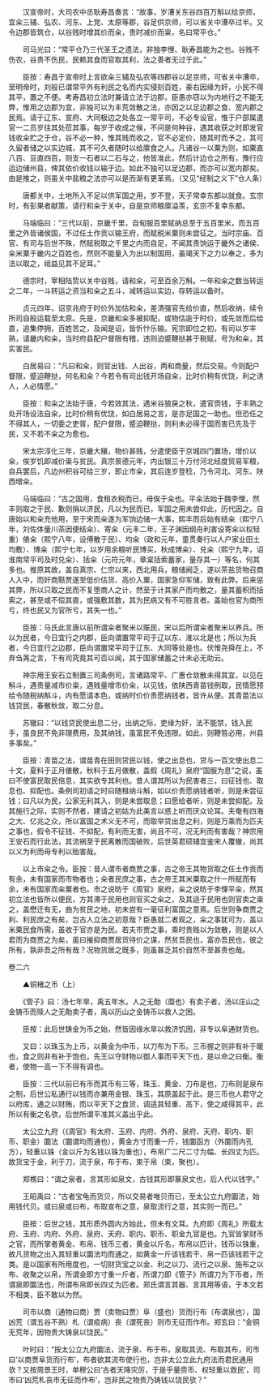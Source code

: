 <!-- { "loadSidebar": true } -->
　　汉宣帝时，大司农中丞耿寿昌奏言：“故事，岁漕关东谷四百万斛以给京师，宜籴三辅、弘农、河东、上党、太原等郡，谷足供京师，可以省关中漕卒过半。又令边郡皆筑仓，以谷贱时增其价而籴，贵时减价而粜，名曰常平仓。”

　　司马光曰：“常平仓乃三代圣王之遗法，非独李悝、耿寿昌能为之也。谷贱不伤农，谷贵不伤民，民赖其食而官取其利，法之善者无过于此。”

　　臣按：寿昌于宣帝时上言欲籴三辅及弘农等四郡谷以足京师，可省关中漕卒，至明帝时，刘般已谓常平外有利民之名而内实侵刻百姓，豪右因缘为奸，小民不得其平，置之不便。考寿昌初立法时兼请立法于边郡，臣愚亦窃以为内地行之不能无弊，惟用之边郡为宜，非独可以为丰荒敛散之法，亦因之以足边郡之食、宽内郡之民焉。请于辽东、宣府、大同极边之处各立一常平司，不必专设官，惟于户部属遣官一二员岁往其处莅其事，每岁于收成之候，不问是何种谷，遇其收获之时即发官钱收籴贮之于仓，谷不必一种，惟其贱而收之，官不必定价，随其时而予之，其可久留者储之以实边城，其不可久者随时以给廪食之人。凡诸谷一以粟为则，如粟直八百、豆直四百，则支一石者以二石与之，他皆准此，然后计边仓之所有，豫行应运边储州县，俾其依价收钱以输于边。如此不独可以足边郡，而亦可以宽内郡矣。由是推之，则虽关中盐粮之法亦可以是而渐有更革焉。（又见“经制之义下”仓人条）

　　唐都关中，土地所入不足以供军国之用，岁不登，天子常幸东都以就食。玄宗时，有彭果者献策，请行和籴于关中，自是京师粮廪溢羡，玄宗不复幸东都。

　　马端临曰：“三代以前，京畿千里，自甸服百里赋纳总至于五百里米，而五百里之外皆诸侯国，不过任土作贡以输王府，而赋税米粟则未尝征之。当时宗庙、百官、有司与后世不殊，然赋税取之千里之内而自足，不闻其责饷运于畿外之诸侯、籴米粟于畿内之百姓也，然则不能量入为出以制国用，虽竭天下之力以奉之，多为法以取之，祗益见其不足耳。”

　　德宗时，宰相陆贽以关中谷贱，请和籴，可至百余万斛。一年和籴之数当转运之二年，一斗转运之资当和籴之五斗，减转运以实边，存转运以备时。

　　贞元四年，诏京兆府于时价外加估和籴，差清强官先给价直，然后收纳，续令所司自般运载至太原。先是，京畿和籴多被抑配，或物估逾于时价，或先敛而后给直，追集停拥，百姓苦之，及闻是诏，皆忻忭乐输。宪宗即位之初，有司以岁丰熟，请畿内和籴，当时府县配户督限有稽，违则迫蹙鞭挞甚于税赋，号为和籴，其实害民。

　　白居易曰：“凡曰和籴，则官出钱、人出谷，两和商量，然后交易。今则配户督限，蹙迫鞭挞，何名和籴？今若令有司出钱开场自籴，比时价稍有优饶，利之诱人，人必情愿。”

　　臣按：和籴之法始于唐，今若效其法，遇米谷狼戾之秋，遣官赍钱，于丰熟之处开场设法自籴，比时价稍有优饶，如白居易之言，是亦足国之一助也。但恐任之不得其人，一切委之吏胥，配户督限，蹙迫鞭挞，则利未必得于国而害已先及于民，又不若不籴之为愈也。

　　宋太宗淳化三年，京畿大穰，物价甚贱，分遣使臣于京城四门置场，增价以籴，俟岁饥即减价粜与贫民。真宗景德元年，内出银三十万付河北经度贸易军粮，自兵罢后，凡边州积谷可给三岁，即止市籴，其后连岁登稔，乃令河北、河东、陕西增籴。

　　马端临曰：“古之国用，食租衣税而已，毋俟于籴也。平籴法始于魏李悝，然丰则取之于民、歉则捐以济民，凡以为民而已，军国之用未尝仰此，历代因之。自唐始以和籴充他用，至于宋而籴遂为军饷边储一大事，熙丰而后始有结籴（熙宁八年，刘佐体量川茶因便结籴）、寄籴（元丰二年，王子渊因纲舟利害设寄籴以权轻重）俵籴（熙宁八年，设傅散于民）、均籴（政和元年，童贯奏行以人户家业田土均敷）、博籴（熙宁七年，以岁用余粮听民博买，秋成博籴）、兑籴（熙宁九年，诏淮南常平司及时兑籴）、括籴（元符元年，章楶括索蓄家，量存其一）等名，何其多也。推原其故，盖自真宗、仁宗以来，西北用兵，粮储阙乏，遂以茶盐货物召商人入中，而奸商黠贾遂至低价估货、高价入粟，国家急仰军储，致有此弊。后来惩其弊，所以只取之民而不复堕商人之计，然至于计其家产而均敷之，量其蓄积而括索之，甚至或不偿其直，或强敷其数，其为民病又有不可胜言者。盖始也官为商所亏，终也民又为官所亏，其失一也。”

　　臣按：马氏此言唐以前所谓籴者聚米以赈民，宋以后所谓籴者聚米以养兵。所以为民者，今日宜行之内郡，臣向谓置常平司于辽以东、淮以北是也；所以为兵者，今日宜行之边郡，臣向谓置常平司于辽东、大同等处是也。伏惟尧舜在上，不弃刍荛之言，下有司究竟其可否以闻，其于国家储蓄之计未必无助云。

　　神宗用王安石立制置三司条例司，言诸路常平、广惠仓敛散未得其宜，以见在斛斗，遇贵量减市价粜，遇贱量增市价籴，以见钱，依陕西青苗钱例取，民情愿预给令随税纳斛斗，内有愿请本色，或纳时价价贵愿纳钱者，皆许从便。其青苗法以钱贷民，春散秋敛，取二分息。

　　苏辙曰：“以钱贷民使出息二分，出纳之际，吏缘为奸，法不能禁，钱入民手，虽良民不免非理费用，及其纳钱，虽富民不免违限。如此，则鞭笞必用，州县多事矣。”

　　臣按：青苗之法，谓苗青在田则贷民以钱，使之出息也，贷与一百文使出息二十文，夏料于正月俵散，秋料于五月俵散，盖假《周礼》泉府“国服为息”之说，虽曰不使富民取民倍息，其实欲专其利也。昔人谓其所以为民害者三，曰征钱也、取息也、抑配也。条例司初请之时曰随租纳斗斛，如以价贵愿纳钱者听，则是未尝征钱；曰凡以为民，公家无利其入，则是未尝取息；曰愿给者听，则是未尝抑配。及其施行之际，实则不然者，建请之初姑为此美言以惑上听而厌众论耳。夫奄有四海之大、亿兆之众，所以富国之术义无不可，而取举贷出息之利，则是万乘而为匹夫之事也，假令不征钱、不抑配，有利而无害，尚且不可，况无利而有害哉？神宗用王安石而行此法，其流祸至于民离散而国破败，后世英君硕辅宜鉴宋人覆辙，尚其以义为利而毋专利以贻害哉。

　　以上市籴之令。臣按：昔人谓市者商贾之事，古之帝王其物货取之任土作贡而有余，未有国家而市物者也；籴者民庶之事，古之帝王其米粟取之什一所赋而有余，未有国家而籴粟者也。市之说昉于《周官》泉府，籴之说昉于李悝平籴，然其初立法也皆所以便民，方其滞于民用也则官买之籴之，及其适于民用也则官卖之粜之，盖懋迁有无，曲为贫民之地，初未尝有一毫征利富国之意焉。后世则争商贾之利、利民庶之有矣，岂古人立法之初意哉？臣愚就二者观之，籴之事犹可为，盖以米粟民食所需，虽收于官亦是为民。若夫市贾之事，乘时贵贱以为敛散，则是以人君而为商贾之为矣，虽曰摧抑商贾居货待价之谋，然贫吾民也，富亦吾民也，彼之所有，孰非吾之所有哉？况物货居之既多，则虽甚乏其价自然不至甚贵也哉。  


卷二六

　　▲铜楮之币（上）

　　《管子》曰：汤七年旱，禹五年水。人之无勣（糜也）有卖子者，汤以庄山之金铸币而赎人之无勣卖子者，禹以历山之金铸币以救人之困。

　　臣按：此后世铸金为币之始，然皆因缘水旱以救济饥困，非专以阜通财货也。

　　又曰：以珠玉为上币，以黄金为中币，以刀布为下币。三币握之则非有补于暖也，食之则非有补于饱也，先王以守财物以御人事而平天下也，是以命之曰衡。衡者，使物一高一下不得有调也。

　　臣按：三代以前已有币而其币有三等，珠玉、黄金、刀布是也，刀布则是泉布之制，后世公私通行以钱而亦兼用金银、珠玉，其原盖起于此。是三币也人君守之以府库，通之以财贿，而以平天下之食货，调适其轻重、高下，使之咸得其平，此所以有衡之名欤，后世所谓平准其义盖出乎此。

　　太公立九府（《周官》有太府、玉府、内府、外府、泉府、天府、职内、职币、职金）圜法（圜谓均而通也），黄金方寸而重一斤，钱圜函方（外圜而内孔方），轻重以铢（金以斤为名钱以铢为重也），布帛广二尺二寸为幅、长四丈为匹。故货宝于金，利于刀，流于泉，布于布，束于帛（束，聚也）。

　　郑樵曰：“谓之泉者，言其形如泉文，古钱其形即篆泉文也，后人代以钱字。”

　　王昭禹曰：“古者宝龟而货贝，所以交易者唯贝而已，至太公立九府圜法，始用钱代贝。或曰泉或曰布，布取宣布之意，泉取流行之意，其实则一而已。”

　　臣按：后世之钱，其形质外圆内方始此，但未有文耳。九府即《周礼》所载太府、玉府、内府、外府、泉府、天府、职内、职币、职金九官是也。九官皆掌财币之官，而所掌者黄金、布帛、钱币三者，黄金以斤名，布帛以匹计，钱币以铢重，故凡货物之出入其轻重以圜法均而通之，如黄金一斤该钱若干、帛一匹该钱若干之类。是以国家有所用度也，一切财货宝之以金、利之以刀、流行之以泉、施布之以布、收聚之以帛，所谓金即方寸重一斤者，所谓刀即《管子》所谓刀为下币者，所谓泉即圜法也，所谓布帛即长四丈为匹者。郑氏谓言其器、言其用等语，于本文若不相类，臣不敢以为然。

　　司市以商（通物曰商）贾（卖物曰贾）阜（盛也）货而行布（布谓泉也），国凶荒（谓五谷不熟）札（谓疫病）丧（谓死丧）则市无征而作布。郑玄曰：“金铜无荒年，因物贵大铸泉以饶民。”

　　叶时曰：“按太公立九府圜法，流于泉、布于布，泉取其流、布取其布，司市曰‘以商贾阜货而行布’，布者欲其流布使行也，岂非太公立此九府法而君民通用欤？又按周景王时，单穆公曰‘古者天降灾厉，于是乎量赍币、权轻重以救民’，司市曰‘凶荒札丧市无征而作布’，岂非民之物贵乃铸钱以饶民欤？”

